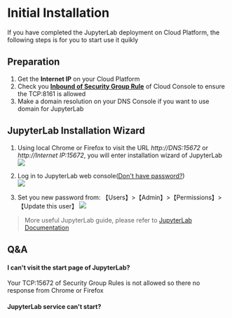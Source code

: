 # Initial Installation

If you have completed the JupyterLab deployment on Cloud Platform, the following steps is for you to start use it quikly

## Preparation

1. Get the **Internet IP** on your Cloud Platform
2. Check you **[Inbound of Security Group Rule](https://support.websoft9.com/docs/faq/tech-instance.html)** of Cloud Console to ensure the TCP:8161 is allowed
3. Make a domain resolution on your DNS Console if you want to use domain for JupyterLab

## JupyterLab Installation Wizard

1. Using local Chrome or Firefox to visit the URL *http://DNS:15672* or *http://Internet IP:15672*, you will enter installation wizard of JupyterLab
   ![](https://libs.websoft9.com/Websoft9/DocsPicture/zh/jupyterlab/jupyterlab-login-websoft9.png)

2. Log in to JupyterLab web console([Don't have password?](/stack-accounts.md#jupyterlab))  
   ![](https://libs.websoft9.com/Websoft9/DocsPicture/zh/jupyterlab/jupyterlab-bk-websoft9.png)

3. Set you new password from: 【Users】>【Admin】>【Permissions】>【Update this user】
   ![](https://libs.websoft9.com/Websoft9/DocsPicture/zh/jupyterlab/jupyterlab-pw-websoft9.png)

> More useful JupyterLab guide, please refer to [JupyterLab Documentation](https://www.jupyterlab.com/documentation.html)

## Q&A

#### I can't visit the start page of JupyterLab?

Your TCP:15672 of Security Group Rules is not allowed so there no response from Chrome or Firefox

#### JupyterLab service can't start? 
